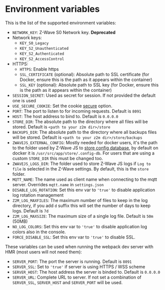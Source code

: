 # Environment variables

This is the list of the supported environment variables:

- `NETWORK_KEY`: Z-Wave S0 Network key. **Deprecated**
- Network keys:
  - `KEY_S0_Legacy`
  - `KEY_S2_Unauthenticated`
  - `KEY_S2_Authenticated`
  - `KEY_S2_AccessControl`
- HTTPS:
  - `HTTPS`: Enable https
  - `SSL_CERTIFICATE` (optional): Absolute path to SSL certificate (for Docker, ensure this is the path as it appears within the container)
  - `SSL_KEY` (optional): Absolute path to SSL key (for Docker, ensure this is the path as it appears within the container)
- `SESSION_SECRET`: Used as secret for session. If not provided the default one is used
- `USE_SECURE_COOKIE`: Set the cookie [secure](https://github.com/expressjs/session#cookiesecure) option.
- `PORT`: The port to listen to for incoming requests. Default is `8091`
- `HOST`: The host address to bind to. Default is `0.0.0.0`
- `STORE_DIR`: The absolute path to the directory where all files will be stored. Default is `<path to your z2m dir>/store`
- `BACKUPS_DIR`: The absolute path to the directory where all backups files will be stored. Default is `<path to your z2m dir>/store/backups`
- `ZWAVEJS_EXTERNAL_CONFIG`: Mostly needed for docker users, it's the path to the folder used by Z-Wave JS to [store config database](https://zwave-js.github.io/node-zwave-js/#/usage/external-config?id=specifying-an-external-config-db-location), by default on docker it is `/usr/src/app/store/.config-db`. For users that are using a custom `STORE_DIR` this must be changed too.
- `ZWAVEJS_LOGS_DIR`: The folder used to store Z-Wave JS logs if `Log to file` is selected in the Z-Wave settings. By default, this is the `store` folder.
- `MQTT_NAME`: The name used as client name when connecting to the mqtt server. Overrides `mqtt.name` in `settings.json`
- `DISABLE_LOG_ROTATION`: Set this env var to `'true'` to disable application log rotation management
- `Z2M_LOG_MAXFILES`: The maximum number of files to keep in the log directory, if you add `d` suffix this will set the number of days to keep logs. Default is `7d`
- `Z2M_LOG_MAXSIZE`: The maximum size of a single log file. Default is `50m` (50MB)
- `NO_LOG_COLORS`: Set this env var to `'true'` to disable application log colors also in the console.
- `FORCE_DISABLE_SSL`: Set this env var to `'true'` to disable SSL.

These variables can be used when running the webpack dev server with HMR (most users will not need them):

- `SERVER_PORT`: The port the server is running. Default is `8091`
- `SERVER_SSL`: Set to `'true'` if server is using HTTPS / WSS scheme
- `SERVER_HOST`: The host address the server is binded to. Default is `0.0.0.0`
- `SERVER_URL`: Complete URL to server. If not set a combination of `SERVER_SSL`, `SERVER_HOST` and `SERVER_PORT` will be used.
